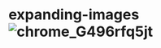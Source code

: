 # expanding-images![chrome_G496rfq5jt](https://user-images.githubusercontent.com/83191364/176058741-0448dbff-da4a-4dbb-8509-50ebe434a21d.png)
